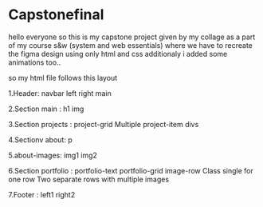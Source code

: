 # Capstonefinal
hello everyone
so this is my capstone project given by my collage as a part of my course s&w (system and web essentials) where we have to recreate the figma design using only html and css additionaly i added some animations too..

so my html file follows this layout

1.Header: 
    navbar
    left
    right
    main

2.Section main :
            h1
            img

3.Section projects :
            project-grid
            Multiple project-item divs

4.Sectionv about:
            p

5.about-images:
            img1
            img2

6.Section portfolio :
                    portfolio-text
                    portfolio-grid
                    image-row
                    Class single for one row
                    Two separate rows with multiple images

7.Footer :
    left1
    right2

    